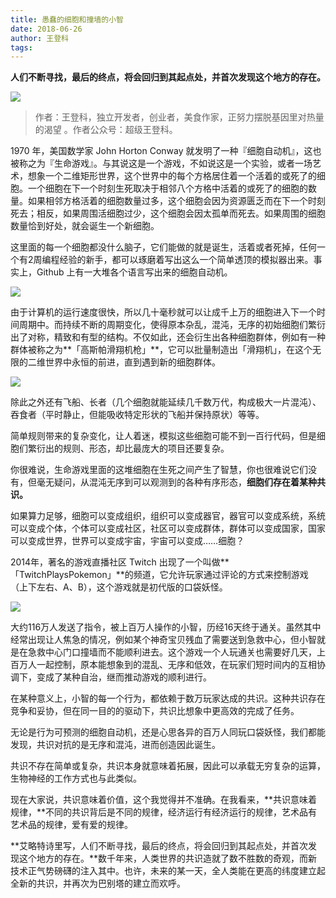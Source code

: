 ```yaml
---
title: 愚蠢的细胞和撞墙的小智
date: 2018-06-26
author: 王登科
tags: 
---
```

**人们不断寻找，最后的终点，将会回归到其起点处，并首次发现这个地方的存在。**

<!--more-->

![](https://cosmosrepair-1257028016.cos.ap-beijing.myqcloud.com/2019-06-25-640-3.gif)

> 作者：王登科，独立开发者，创业者，美食作家，正努力摆脱基因里对热量的渴望 。作者公众号：超级王登科。

1970 年，美国数学家 John Horton Conway 就发明了一种『细胞自动机』，这也被称之为『生命游戏』。与其说这是一个游戏，不如说这是一个实验，或者一场艺术，想象一个二维矩形世界，这个世界中的每个方格居住着一个活着的或死了的细胞。一个细胞在下一个时刻生死取决于相邻八个方格中活着的或死了的细胞的数量。如果相邻方格活着的细胞数量过多，这个细胞会因为资源匮乏而在下一个时刻死去；相反，如果周围活细胞过少，这个细胞会因太孤单而死去。如果周围的细胞数量恰到好处，就会诞生一个新细胞。

这里面的每一个细胞都没什么脑子，它们能做的就是诞生，活着或者死掉，任何一个有2周编程经验的新手，都可以琢磨着写出这么一个简单透顶的模拟器出来。事实上，Github 上有一大堆各个语言写出来的细胞自动机。

![](https://cosmosrepair-1257028016.cos.ap-beijing.myqcloud.com/2019-06-25-640.gif)

由于计算机的运行速度很快，所以几十毫秒就可以让成千上万的细胞进入下一个时间周期中。而持续不断的周期变化，使得原本杂乱，混沌，无序的初始细胞们繁衍出了对称，精致和有型的结构。不仅如此，还会衍生出各种细胞群体，例如有一种群体被称之为**「高斯帕滑翔机枪」**，它可以批量制造出「滑翔机」，在这个无限的二维世界中永恒的前进，直到遇到新的细胞群体。

![](https://cosmosrepair-1257028016.cos.ap-beijing.myqcloud.com/2019-06-25-640-1.gif)

除此之外还有飞船、长者（几个细胞就能延续几千数万代，构成极大一片混沌）、吞食者（平时静止，但能吸收特定形状的飞船并保持原状）等等。

简单规则带来的复杂变化，让人着迷，模拟这些细胞可能不到一百行代码，但是细胞们繁衍出的规则、形态，却比最庞大的项目还要复杂。

你很难说，生命游戏里面的这堆细胞在生死之间产生了智慧，你也很难说它们没有，但毫无疑问，从混沌无序到可以观测到的各种有序形态，**细胞们存在着某种共识。**

如果算力足够，细胞可以变成组织，组织可以变成器官，器官可以变成系统，系统可以变成个体，个体可以变成社区，社区可以变成群体，群体可以变成国家，国家可以变成世界，世界可以变成宇宙，宇宙可以变成……细胞？

2014年，著名的游戏直播社区 Twitch 出现了一个叫做**「TwitchPlaysPokemon」**的频道，它允许玩家通过评论的方式来控制游戏（上下左右、A、B），这个游戏就是初代版的口袋妖怪。

![](https://cosmosrepair-1257028016.cos.ap-beijing.myqcloud.com/2019-06-25-640-2.gif)

大约116万人发送了指令，被上百万人操作的小智，历经16天终于通关。虽然其中经常出现让人焦急的情况，例如某个神奇宝贝残血了需要送到急救中心，但小智就是在急救中心门口撞墙而不能顺利进去。这个游戏一个人玩通关也需要好几天，上百万人一起控制，原本能想象到的混乱、无序和低效，在玩家们短时间内的互相协调下，变成了某种自治，继而推动游戏的顺利进行。

在某种意义上，小智的每一个行为，都依赖于数万玩家达成的共识。这种共识存在竞争和妥协，但在同一目的的驱动下，共识比想象中更高效的完成了任务。

无论是行为可预测的细胞自动机，还是心思各异的百万人同玩口袋妖怪，我们都能发现，共识对抗的是无序和混沌，进而创造因此诞生。

共识不存在简单或复杂，共识本身就意味着拓展，因此可以承载无穷复杂的运算，生物神经的工作方式也与此类似。

现在大家说，共识意味着价值，这个我觉得并不准确。在我看来，**共识意味着规律，**不同的共识背后是不同的规律，经济运行有经济运行的规律，艺术品有艺术品的规律，爱有爱的规律。

**艾略特诗里写，人们不断寻找，最后的终点，将会回归到其起点处，并首次发现这个地方的存在。**数千年来，人类世界的共识造就了数不胜数的奇观，而新技术正气势磅礴的注入其中。也许，未来的某一天，全人类能在更高的纬度建立起全新的共识，并再次为巴别塔的建立而欢呼。

